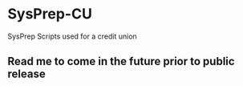 # SysPrep-CU
SysPrep Scripts used for a credit union

## Read me to come in the future prior to public release
